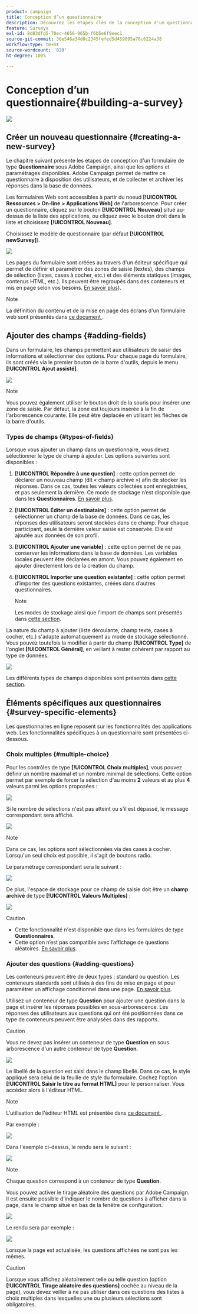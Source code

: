 ```yaml
---
product: campaign
title: Conception d’un questionnaire
description: Découvrez les étapes clés de la conception d'un questionnaire
feature: Surveys
exl-id: 8d83dfd5-70ec-4656-965b-f6b5e6f9eec1
source-git-commit: 36e546a34d8c2345fefed5d459095a76c6224a38
workflow-type: tm+mt
source-wordcount: '820'
ht-degree: 100%

---
```


# Conception d’un questionnaire{#building-a-survey}

![](../../assets/v7-only.svg)

## Créer un nouveau questionnaire {#creating-a-new-survey}

Le chapitre suivant présente les étapes de conception d&#39;un formulaire de type **Questionnaire** sous Adobe Campaign, ainsi que les options et paramétrages disponibles. Adobe Campaign permet de mettre ce questionnaire à disposition des utilisateurs, et de collecter et archiver les réponses dans la base de données.

Les formulaires Web sont accessibles à partir du noeud **[!UICONTROL Ressources > On-line > Applications Web]** de l&#39;arborescence. Pour créer un questionnaire, cliquez sur le bouton **[!UICONTROL Nouveau]** situé au-dessus de la liste des applications, ou cliquez avec le bouton droit dans la liste et choisissez **[!UICONTROL Nouveau]**.

Choisissez le modèle de questionnaire (par défaut **[!UICONTROL newSurvey]**).

![](assets/s_ncs_admin_survey_select_template.png)

Les pages du formulaire sont créées au travers d&#39;un éditeur spécifique qui permet de définir et paramétrer des zones de saisie (textes), des champs de sélection (listes, cases à cocher, etc.) et des éléments statiques (images, contenus HTML, etc.). Ils peuvent être regroupés dans des conteneurs et mis en page selon vos besoins. [En savoir plus](#adding-questions)).

>[!NOTE]
>
>La définition du contenu et de la mise en page des écrans d&#39;un formulaire web sont présentés dans [ce document ](../../web/using/about-web-forms.md).

## Ajouter des champs {#adding-fields}

Dans un formulaire, les champs permettent aux utilisateurs de saisir des informations et sélectionner des options. Pour chaque page du formulaire, ils sont créés via le premier bouton de la barre d&#39;outils, depuis le menu **[!UICONTROL Ajout assisté]**.

![](assets/s_ncs_admin_survey_add_field_menu.png)

>[!NOTE]
>
>Vous pouvez également utiliser le bouton droit de la souris pour insérer une zone de saisie. Par défaut, la zone est toujours insérée à la fin de l&#39;arborescence courante. Elle peut être déplacée en utilisant les flèches de la barre d&#39;outils.

### Types de champs {#types-of-fields}

Lorsque vous ajouter un champ dans un questionnaire, vous devez sélectionner le type de champ à ajouter. Les options suivantes sont disponibles :

1. **[!UICONTROL Répondre à une question]** : cette option permet de déclarer un nouveau champ (dit « champ archivé ») afin de stocker les réponses. Dans ce cas, toutes les valeurs collectées sont enregistrées, et pas seulement la dernière. Ce mode de stockage n’est disponible que dans les **Questionnaires**. [En savoir plus](../../surveys/using/managing-answers.md#storing-collected-answers).
1. **[!UICONTROL Éditer un destinataire]** : cette option permet de sélectionner un champ de la base de données. Dans ce cas, les réponses des utilisateurs seront stockées dans ce champ. Pour chaque participant, seule la dernière valeur saisie est conservée. Elle est ajoutée aux données de son profil.
1. **[!UICONTROL Ajouter une variable]** : cette option permet de ne pas conserver les informations dans la base de données. Les variables locales peuvent être déclarées en amont. Vous pouvez également en ajouter directement lors de la création du champ.
1. **[!UICONTROL Importer une question existante]** : cette option permet d’importer des questions existantes, créées dans d’autres questionnaires.

   >[!NOTE]
   >
   >Les modes de stockage ainsi que l&#39;import de champs sont présentés dans [cette section](../../surveys/using/managing-answers.md#storing-collected-answers).

La nature du champ à ajouter (liste déroulante, champ texte, cases à cocher, etc.) s&#39;adapte automatiquement au mode de stockage sélectionné. Vous pouvez toutefois la modifier à partir du champ **[!UICONTROL Type]** de l&#39;onglet **[!UICONTROL Général]**, en veillant à rester cohérent par rapport au type de données.

![](assets/s_ncs_admin_survey_change_type.png)

Les différents types de champs disponibles sont présentés dans [cette section](../../web/using/about-web-forms.md).

## Éléments spécifiques aux questionnaires {#survey-specific-elements}

Les questionnaires en ligne reposent sur les fonctionnalités des applications web. Les fonctionnalités spécifiques à un questionnaire sont présentées ci-dessous.

### Choix multiples {#multiple-choice}

Pour les contrôles de type **[!UICONTROL Choix multiples]**, vous pouvez définir un nombre maximal et un nombre minimal de sélections. Cette option permet par exemple de forcer la sélection d&#39;au moins **2** valeurs et au plus **4** valeurs parmi les options proposées :

![](assets/s_ncs_admin_survey_multichoice_ex1.png)

Si le nombre de sélections n&#39;est pas atteint ou s&#39;il est dépassé, le message correspondant sera affiché.

![](assets/s_ncs_admin_survey_multichoice_ex2.png)

>[!NOTE]
>
>Dans ce cas, les options sont sélectionnées via des cases à cocher. Lorsqu&#39;un seul choix est possible, il s&#39;agit de boutons radio.

Le paramétrage correspondant sera le suivant :

![](assets/s_ncs_admin_survey_multichoice_ex3.png)

De plus, l&#39;espace de stockage pour ce champ de saisie doit être un **champ archivé** de type **[!UICONTROL Valeurs Multiples]** :

![](assets/s_ncs_admin_survey_multiple_values_field.png)

>[!CAUTION]
>
>* Cette fonctionnalité n&#39;est disponible que dans les formulaires de type **Questionnaires**.
>* Cette option n’est pas compatible avec l’affichage de questions aléatoires. [En savoir plus](#adding-questions).


### Ajouter des questions {#adding-questions}

Les conteneurs peuvent être de deux types : standard ou question. Les conteneurs standards sont utilisés à des fins de mise en page et pour paramétrer un affichage conditionnel dans une page. [En savoir plus](../../web/using/about-web-forms.md).

Utilisez un conteneur de type **Question** pour ajouter une question dans la page et insérer les réponses possibles en sous-arborescence. Les réponses des utilisateurs aux questions qui ont été positionnées dans ce type de conteneurs peuvent être analysées dans des rapports.

>[!CAUTION]
>
>Vous ne devez pas insérer un conteneur de type **Question** en sous arborescence d&#39;un autre conteneur de type **Question**.

![](assets/s_ncs_admin_question_label.png)

Le libellé de la question est saisi dans le champ libellé. Dans ce cas, le style appliqué sera celui de la feuille de style du formulaire. Cochez l&#39;option **[!UICONTROL Saisir le titre au format HTML]** pour le personnaliser. Vous accédez alors à l&#39;éditeur HTML.

>[!NOTE]
>
>L&#39;utilisation de l&#39;éditeur HTML est présentée dans [ce document ](../../web/using/about-web-forms.md).

Par exemple :

![](assets/s_ncs_admin_survey_containers_qu_arbo.png)

Dans l&#39;exemple ci-dessus, le rendu sera le suivant :

![](assets/s_ncs_admin_survey_containers_qu_ex.png)

>[!NOTE]
>
>Chaque question correspond à un conteneur de type **Question**.

Vous pouvez activer le tirage aléatoire des questions par Adobe Campaign. Il est ensuite possible d&#39;indiquer le nombre de questions à afficher dans la page, dans le champ situé en bas de la fenêtre de configuration.

![](assets/s_ncs_admin_survey_containers_qu_display.png)

Le rendu sera par exemple :

![](assets/s_ncs_admin_survey_containers_qu_display_rendering.png)

Lorsque la page est actualisée, les questions affichées ne sont pas les mêmes.

>[!CAUTION]
>
>Lorsque vous affichez aléatoirement telle ou telle question (option **[!UICONTROL Tirage aléatoire des questions]** cochée au niveau de la page), vous devez veiller à ne pas utiliser dans ces questions des listes à choix multiples dans lesquelles une ou plusieurs sélections sont obligatoires.
